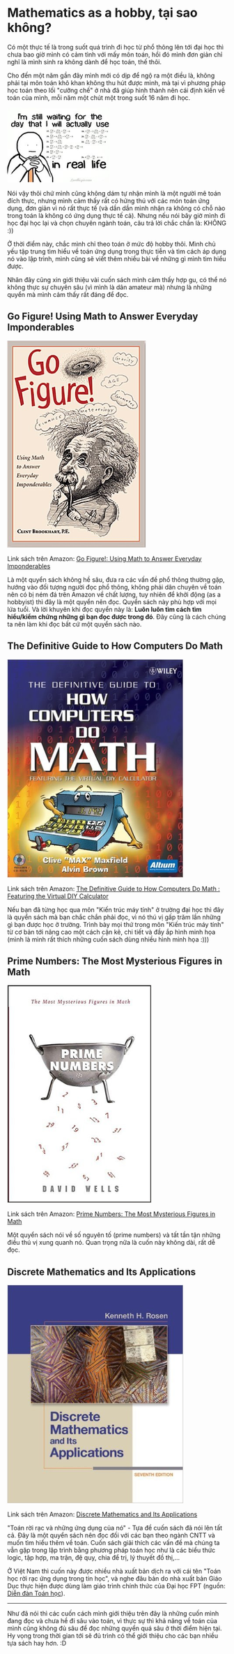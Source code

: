 # Mathematics as a hobby, tại sao không?

Có một thực tế là trong suốt quá trình đi học từ phổ thông lên tới đại học thì chưa bao giờ mình có cảm tình với mấy môn toán, hồi đó mình đơn giản chỉ nghĩ là mình sinh ra không dành để học toán, thế thôi.

Cho đến một năm gần đây mình mới có dịp để ngộ ra một điều là, không phải tại môn toán khô khan không thu hút được mình, mà tại vì phương pháp học toán theo lối "cưỡng chế" ở nhà đã giúp hình thành nên cái định kiến về toán của mình, mỗi năm một chút một trong suốt 16 năm đi học.

![](img/thinking.jpg)

Nói vậy thôi chứ mình cũng không dám tự nhận mình là một người mê toán đích thực, nhưng mình cảm thấy rất có hứng thú với các món toán ứng dụng, đơn giản vì nó rất thực tế (và dần dần mình nhận ra không có chỗ nào trong toán là không có ứng dụng thực tế cả). Nhưng nếu nói bây giờ mình đi học đại học lại và chọn chuyên ngành toán, câu trả lời chắc chắn là: KHÔNG :))

Ở thời điểm này, chắc mình chỉ theo toán ở mức độ hobby thôi. Mình chủ yếu tập trung tìm hiểu về toán ứng dụng trong thực tiễn và tìm cách áp dụng nó vào lập trình, mình cũng sẽ viết thêm nhiều bài về những gì mình tìm hiểu được. 

Nhân đây cũng xin giới thiệu vài cuốn sách mình cảm thấy hợp gu, có thể nó không thực sự chuyên sâu (vì mình là dân amateur mà) nhưng là những quyển mà mình cảm thấy rất đáng để đọc.

## Go Figure! Using Math to Answer Everyday Imponderables

![](img/math_book_go_figure.gif)

Link sách trên Amazon: [Go Figure!: Using Math to Answer Everyday Imponderables](https://www.amazon.com/Go-Figure-Answer-Everyday-Imponderables/dp/0809228823)

Là một quyển sách không hề sâu, đưa ra các vấn đề phổ thông thường gặp, hướng vào đối tượng người đọc phổ thông, không phải dân chuyên về toán nên có bị ném đá trên Amazon về chất lượng, tuy nhiên để khởi động (as a hobbyist) thì đây là một quyển nên đọc. Quyển sách này phù hợp với mọi lứa tuổi. Và lời khuyên khi đọc quyển này là: **Luôn luôn tìm cách tìm hiểu/kiểm chứng những gì bạn đọc được trong đó**. Đây cũng là cách chúng ta nên làm khi đọc bất cứ một quyển sách nào.

## The Definitive Guide to How Computers Do Math

![](img/math_book_how_computer_do_math.jpg)

Link sách trên Amazon: [The Definitive Guide to How Computers Do Math : Featuring the Virtual DIY Calculator](https://www.amazon.com/Definitive-Guide-How-Computers-Math/dp/0471732788)

Nếu bạn đã từng học qua môn "Kiến trúc máy tính" ở trường đại học thì đây là quyển sách mà bạn chắc chắn phải đọc, vì nó thú vị gấp trăm lần những gì bạn được học ở trường. Trình bày mọi thứ trong môn "Kiến trúc máy tính" từ cơ bản tới nâng cao một cách cặn kẽ, chi tiết và đầy ắp hình minh họa (mình là mình rất thích những cuốn sách dùng nhiều hình minh họa :))) 

## Prime Numbers: The Most Mysterious Figures in Math

![](img/math_book_prime_numbers.jpg)

Link sách trên Amazon: [Prime Numbers: The Most Mysterious Figures in Math](https://www.amazon.com/Prime-Numbers-Most-Mysterious-Figures/dp/1620458241)

Một quyển sách nói về số nguyên tố (prime numbers) và tất tần tận những điều thú vị xung quanh nó. Quan trọng nữa là cuốn này không dài, rất dễ đọc.

## Discrete Mathematics and Its Applications

![](img/math_book_discrete_application.jpg)

Link sách trên Amazon: [Discrete Mathematics and Its Applications](https://www.amazon.com/Discrete-Mathematics-Applications-Kenneth-Rosen-ebook/dp/B006U064FY)

"Toán rời rạc và những ứng dụng của nó" - Tựa đề cuốn sách đã nói lên tất cả. Đây là một quyển sách nên đọc đối với các bạn theo ngành CNTT và muốn tìm hiểu thêm về toán. Cuốn sách giải thích các vấn đề mà chúng ta vẫn gặp trong lập trình bằng phương pháp toán học như là các biểu thức logic, tập hợp, ma trận, đệ quy, chia để trị, lý thuyết đồ thị,...

Ở Việt Nam thì cuốn này được nhiều nhà xuất bản dịch ra với cái tên "Toán học rời rạc ứng dụng trong tin học", và nghe đâu bản do nhà xuất bản Giáo Dục thực hiện được dùng làm giáo trình chính thức của Đại học FPT (nguồn: [Diễn đàn Toán học](http://diendantoanhoc.net/topic/45613-toan-h%E1%BB%8Dc-r%E1%BB%9Di-r%E1%BA%A1c-%E1%BB%A9ng-d%E1%BB%A5ng-trong-tin-h%E1%BB%8Dc/)). 

---

Như đã nói thì các cuốn cách mình giới thiệu trên đây là những cuốn mình đang đọc và chưa hề đi sâu vào toán, vì thực sự thì khả năng về toán của mình cũng không đủ sâu để đọc những quyển quá sâu ở thời điểm hiện tại. Hy vọng trong thời gian tới sẽ đủ trình có thể giới thiệu cho các bạn nhiều tựa sách hay hơn. :D 
